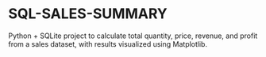 # SQL-SALES-SUMMARY
Python + SQLite project to calculate total quantity, price, revenue, and profit from a sales dataset, with results visualized using Matplotlib.
